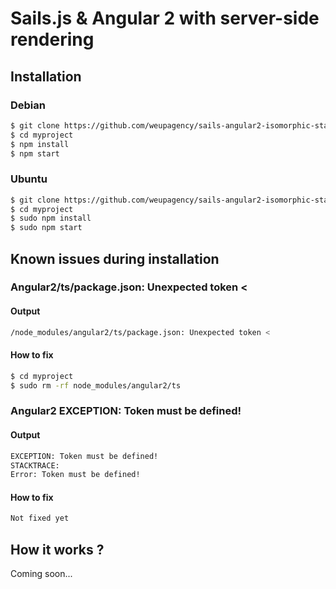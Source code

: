 # Sails.js & Angular 2 with server-side rendering
## Installation
### Debian

```sh
$ git clone https://github.com/weupagency/sails-angular2-isomorphic-starter myproject
$ cd myproject
$ npm install
$ npm start
```
### Ubuntu

```sh
$ git clone https://github.com/weupagency/sails-angular2-isomorphic-starter myproject
$ cd myproject
$ sudo npm install
$ sudo npm start
```


## Known issues during installation
### Angular2/ts/package.json: Unexpected token <
#### Output
```sh
/node_modules/angular2/ts/package.json: Unexpected token <
```
#### How to fix
```sh
$ cd myproject
$ sudo rm -rf node_modules/angular2/ts 
```
### Angular2 EXCEPTION: Token must be defined!
#### Output
```sh
EXCEPTION: Token must be defined!
STACKTRACE:
Error: Token must be defined!
```
#### How to fix
```sh
Not fixed yet
```


## How it works ?
Coming soon...